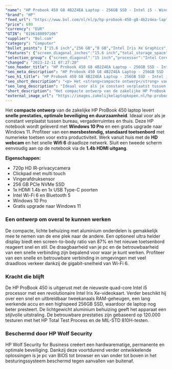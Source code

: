 ```yaml
---
"name": "HP Probook 450 G8 4B2Z4EA Laptop - 256GB SSD - Intel i5 - Windows 10 Pro"
"brand": "HP"
"feed_url": "https://www.bol.com/nl/nl/p/hp-probook-450-g8-4b2z4ea-laptop-256gb-ssd-intel-i5-windows-10-pro/9300000046034325"
"price": 699
"currency": "EUR"
"GTIN": "0196188097106"
"supplier": "Bol.com"
"category": "Computer"
"bullet_points": ["15.6 inch","256 GB","8 GB","Intel Iris Xe Graphics","Windows"]
"features": {"screen_diagonal_inches":"15.6 inch","total_storage_space":"256 GB","memory_size":"8 GB","graphics_card":"Intel Iris Xe Graphics","operating_system":"Windows"}
"selection_group": {"screen_diagonal":"15 inch","processor":"Intel Core i5","changed_price_past_3_days":false,"product_family":"Probook"}
"changed": "2023-12-11 07:27:20"
"seo_header_title": "HP Probook 450 G8 4B2Z4EA Laptop - 256GB SSD - Intel i5 - Windows 10 Pro"
"seo_meta_description": "HP Probook 450 G8 4B2Z4EA Laptop - 256GB SSD - Intel i5 - Windows 10 Pro"
"seo_h1_title": "HP Probook 450 G8 4B2Z4EA Laptop - 256GB SSD - Intel i5 - Windows 10 Pro"
"seo_short_description": "<p> Het <strong>compacte ontwerp</strong> van de zakelijke HP ProBook 450 laptop levert <strong>snelle prestaties, optimale beveiliging en duurzaamheid</strong>."
"seo_long_description": "Ideaal voor als je constant verplaatst tussen bureau, vergaderruimtes en thuis. Deze HP notebook wordt geleverd met <strong>Windows 10 Pro</strong> en een gratis upgrade naar Windows 11. Profiteer van een<strong> morsbestendig, standaard toetsenbord</strong> met numerieke toetsen voor extra productiviteit. Werk vanuit huis met de <strong>HD webcam</strong> en het snelle <strong>Wifi 6</strong> draadloze netwerk. Sluit een tweede scherm eenvoudig aan op de notebook via de <strong>1. 4b HDMI uitgang</strong>.  </p> <p> <strong>Eigenschappen:</strong> </p> <ul> <li>720p HD IR-privacycamera </li><li>Clickpad met multi touch </li><li>Vingerafdruksensor </li><li>256 GB PCIe NVMe SSD </li><li>1x HDMI 1. 4b en 1x USB Type-C poorten </li><li>Intel Wi-Fi 6 en Bluetooth 5 </li><li>Windows 10 Pro </li><li>Gratis upgrade naar Windows 11 </li> </ul> <h3>Een ontwerp om overal te kunnen werken </h3> <p> De compacte, lichte behuizing met aluminium onderdelen is gemakkelijk mee te nemen van de ene plek naar de andere. Een optioneel ultra helder display biedt een screen-to-body ratio van 87% en het nieuwe toetsenbord reageert snel en stil. De draagbaarheid van je pc en de betrouwbaarheid van een snelle verbinding zijn bepalend voor waar je kunt werken. Profiteer van een snelle en betrouwbare verbinding in omgevingen met veel draadloos verkeer dankzij de gigabit-snelheid van Wi-Fi 6.  </p> <h3>Kracht die blijft</h3> <p> De HP ProBook 450 is uitgerust met de nieuwste quad-core Intel i5 processor met een revolutionaire Intel Iris Xe-videokaart. Verder beschikt hij over een snel en uitbreidbaar tweekanaals RAM-geheugen, een lang werkende accu en een highspeed 256GB SSD, waardoor de laptop nog beter presteert. De lichtgewicht aluminium behuizing geeft het apparaat een stijlvolle uitstraling. De betrouwbare prestaties zijn gebaseerd op 120. 000 testuren met het HP Total Test Process en de MIL-STD 810H-testen.  </p> <h3>Beschermd door HP Wolf Security</h3> <p> HP Wolf Security for Business creëert een hardwarematige, permanente en optimale beveiliging. Dankzij deze voortdurend verder ontwikkelende oplossingen is je pc van BIOS tot browser en van onder tot boven in het besturingssysteem beschermd tegen aanvallen van buitenaf.  </p>"
"short_description": "Het compacte ontwerp van de zakelijke HP ProBook 450 laptop levert snelle prestaties, optimale beveiliging en duurzaamheid. Ideaal voor als je constant verplaatst tussen bureau, vergaderruimtes en thuis. Deze HP notebook wordt geleverd met Windows 10 Pro en een gratis upgrade naar Windows 11. Profiteer van een morsbestendig, standaard toetsenbord met numerieke toetsen voor extra productiviteit. Werk vanuit huis met de HD webcam en het snelle Wifi 6 draadloze netwerk. Sluit een tweede scherm eenvoudig aan op de notebook via de 1.4b HDMI uitgang. Eigenschappen: 720p HD IR-privacycamera Clickpad met multi touch Vingerafdruksensor 256 GB PCIe NVMe SSD 1x HDMI 1.4b en 1x USB Type-C poorten Intel Wi-Fi 6 en Bluetooth 5 Windows 10 Pro Gratis upgrade naar Windows 11 Een ontwerp om overal te kunnen werken De compacte, lichte behuizing met aluminium onderdelen is gemakkelijk mee te nemen van de ene plek naar de andere. Een optioneel ultra helder display biedt een screen-to-body ratio van 87% en het nieuwe toetsenbord reageert snel en stil. De draagbaarheid van je pc en de betrouwbaarheid van een snelle verbinding zijn bepalend voor waar je kunt werken. Profiteer van een snelle en betrouwbare verbinding in omgevingen met veel draadloos verkeer dankzij de gigabit-snelheid van Wi-Fi 6. Kracht die blijft De HP ProBook 450 is uitgerust met de nieuwste quad-core Intel i5 processor met een revolutionaire Intel Iris Xe-videokaart. Verder beschikt hij over een snel en uitbreidbaar tweekanaals RAM-geheugen, een lang werkende accu en een highspeed 256GB SSD, waardoor de laptop nog beter presteert. De lichtgewicht aluminium behuizing geeft het apparaat een stijlvolle uitstraling. De betrouwbare prestaties zijn gebaseerd op 120.000 testuren met het HP Total Test Process en de MIL-STD 810H-testen. Beschermd door HP Wolf Security HP Wolf Security for Business creëert een hardwarematige, permanente en optimale beveiliging. Dankzij deze voortdurend verder ontwikkelende oplossingen is je pc van BIOS tot browser en van onder tot boven in het besturingssysteem beschermd tegen aanvallen van buitenaf."
"external_image_url": "https://images.zakelijkelaptopkopen.nl/hp-probook-450-g8-4b2z4ea-laptop-256gb-ssd-intel-i5-windows-10-pro.webp"
---
```


<p>  Het <strong>compacte ontwerp</strong> van de zakelijke HP ProBook 450 laptop levert <strong>snelle prestaties, optimale beveiliging en duurzaamheid</strong>. Ideaal voor als je constant verplaatst tussen bureau, vergaderruimtes en thuis. Deze HP notebook wordt geleverd met <strong>Windows 10 Pro</strong> en een gratis upgrade naar Windows 11. Profiteer van een<strong> morsbestendig, standaard toetsenbord</strong> met numerieke toetsen voor extra productiviteit. Werk vanuit huis met de <strong>HD webcam</strong> en het snelle <strong>Wifi 6</strong> draadloze netwerk. Sluit een tweede scherm eenvoudig aan op de notebook via de <strong>1.4b HDMI uitgang</strong>.  </p> <p>  <strong>Eigenschappen:</strong>  </p> <ul> <li>720p HD IR-privacycamera </li><li>Clickpad met multi touch </li><li>Vingerafdruksensor </li><li>256 GB PCIe NVMe SSD </li><li>1x HDMI 1.4b en 1x USB Type-C poorten </li><li>Intel Wi-Fi 6 en Bluetooth 5 </li><li>Windows 10 Pro </li><li>Gratis upgrade naar Windows 11 </li> </ul> <h3>Een ontwerp om overal te kunnen werken </h3> <p>  De compacte, lichte behuizing met aluminium onderdelen is gemakkelijk mee te nemen van de ene plek naar de andere. Een optioneel ultra helder display biedt een screen-to-body ratio van 87% en het nieuwe toetsenbord reageert snel en stil. De draagbaarheid van je pc en de betrouwbaarheid van een snelle verbinding zijn bepalend voor waar je kunt werken. Profiteer van een snelle en betrouwbare verbinding in omgevingen met veel draadloos verkeer dankzij de gigabit-snelheid van Wi-Fi 6.  </p> <h3>Kracht die blijft</h3> <p>  De HP ProBook 450 is uitgerust met de nieuwste quad-core Intel i5 processor met een revolutionaire Intel Iris Xe-videokaart. Verder beschikt hij over een snel en uitbreidbaar tweekanaals RAM-geheugen, een lang werkende accu en een highspeed 256GB SSD, waardoor de laptop nog beter presteert. De lichtgewicht aluminium behuizing geeft het apparaat een stijlvolle uitstraling. De betrouwbare prestaties zijn gebaseerd op 120.000 testuren met het HP Total Test Process en de MIL-STD 810H-testen.  </p> <h3>Beschermd door HP Wolf Security</h3> <p>  HP Wolf Security for Business creëert een hardwarematige, permanente en optimale beveiliging. Dankzij deze voortdurend verder ontwikkelende oplossingen is je pc van BIOS tot browser en van onder tot boven in het besturingssysteem beschermd tegen aanvallen van buitenaf.  </p>